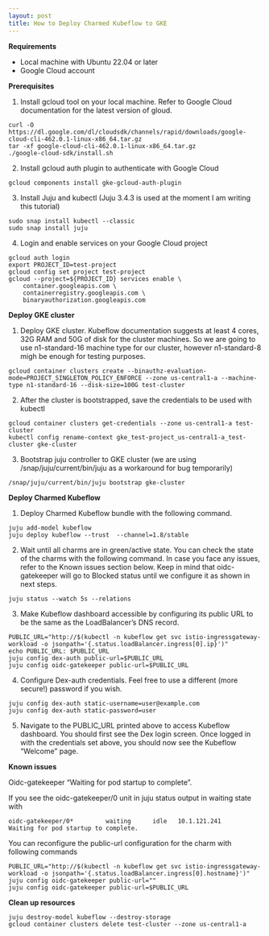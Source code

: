```yaml
---
layout: post
title: How to Deploy Charmed Kubeflow to GKE
---
```


**Requirements**

- Local machine with Ubuntu 22.04 or later
- Google Cloud account

**Prerequisites**

1. Install gcloud tool on your local machine.
Refer to Google Cloud documentation for the latest version of gloud.
```
curl -O https://dl.google.com/dl/cloudsdk/channels/rapid/downloads/google-cloud-cli-462.0.1-linux-x86_64.tar.gz
tar -xf google-cloud-cli-462.0.1-linux-x86_64.tar.gz
./google-cloud-sdk/install.sh
```

2. Install gcloud auth plugin to authenticate with Google Cloud
```
gcloud components install gke-gcloud-auth-plugin
```

3. Install Juju and kubectl (Juju 3.4.3 is used at the moment I am writing this tutorial)
```
sudo snap install kubectl --classic
sudo snap install juju
```

4. Login and enable services on your Google Cloud project
```
gcloud auth login
export PROJECT_ID=test-project
gcloud config set project test-project
gcloud --project=${PROJECT_ID} services enable \
    container.googleapis.com \
    containerregistry.googleapis.com \
    binaryauthorization.googleapis.com
```

**Deploy GKE cluster**

1.  Deploy GKE cluster.
Kubeflow documentation suggests at least 4 cores, 32G RAM and 50G of disk for the cluster machines.
So we are going to use n1-standard-16 machine type for our cluster, however n1-standard-8 migh be enough for testing purposes.
```
gcloud container clusters create --binauthz-evaluation-mode=PROJECT_SINGLETON_POLICY_ENFORCE --zone us-central1-a --machine-type n1-standard-16 --disk-size=100G test-cluster
```

2. After the cluster is bootstrapped, save the credentials to be used with kubectl
```
gcloud container clusters get-credentials --zone us-central1-a test-cluster
kubectl config rename-context gke_test-project_us-central1-a_test-cluster gke-cluster
```

3. Bootstrap juju controller to GKE cluster
(we are using /snap/juju/current/bin/juju as a workaround for bug temporarily)
```
/snap/juju/current/bin/juju bootstrap gke-cluster
```

**Deploy Charmed Kubeflow**

1. Deploy Charmed Kubeflow bundle with the following command.
```
juju add-model kubeflow
juju deploy kubeflow --trust  --channel=1.8/stable
```
2. Wait until all charms are in green/active state. You can check the state of the charms with the following command. In case you face any issues, refer to the Known issues section below. Keep in mind that oidc-gatekeeper will go to Blocked status until we configure it as shown in next steps.
```
juju status --watch 5s --relations
```
3. Make Kubeflow dashboard accessible by configuring its public URL to be the same as the LoadBalancer’s DNS record.
```
PUBLIC_URL="http://$(kubectl -n kubeflow get svc istio-ingressgateway-workload -o jsonpath='{.status.loadBalancer.ingress[0].ip}')"
echo PUBLIC_URL: $PUBLIC_URL
juju config dex-auth public-url=$PUBLIC_URL 
juju config oidc-gatekeeper public-url=$PUBLIC_URL
```
4. Configure Dex-auth credentials. Feel free to use a different (more secure!) password if you wish.
```
juju config dex-auth static-username=user@example.com 
juju config dex-auth static-password=user
```
5. Navigate to the PUBLIC_URL printed above to access Kubeflow dashboard. You should first see the Dex login screen. Once logged in with the credentials set above, you should now see the Kubeflow “Welcome” page.

**Known issues**

Oidc-gatekeeper “Waiting for pod startup to complete”.

If you see the oidc-gatekeeper/0 unit in juju status output in waiting state with
```
oidc-gatekeeper/0*         waiting      idle   10.1.121.241                 Waiting for pod startup to complete.
```

You can reconfigure the public-url configuration for the charm with following commands
```
PUBLIC_URL="http://$(kubectl -n kubeflow get svc istio-ingressgateway-workload -o jsonpath='{.status.loadBalancer.ingress[0].hostname}')"
juju config oidc-gatekeeper public-url=""
juju config oidc-gatekeeper public-url=$PUBLIC_URL
```

**Clean up resources**
```
juju destroy-model kubeflow --destroy-storage
gcloud container clusters delete test-cluster --zone us-central1-a
```
